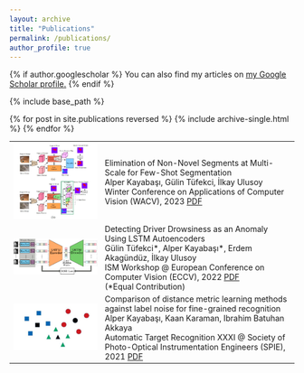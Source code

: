 ```yaml
---
layout: archive
title: "Publications"
permalink: /publications/
author_profile: true
---
```


{% if author.googlescholar %}
  You can also find my articles on <u><a href="{{author.googlescholar}}">my Google Scholar profile</a>.</u>
{% endif %}

{% include base_path %}

{% for post in site.publications reversed %}
  {% include archive-single.html %}
{% endfor %}




<table border-collapse: collapse;>
<tr>
 <td valign="center"><img width="400" src="https://github.com/alpoler/alpoler.github.io/blob/master/images/a.JPG" /></td> 
  <td valign="center"> Elimination of Non-Novel Segments at Multi-Scale for Few-Shot Segmentation <br \> 
    Alper Kayabaşı, Gülin Tüfekci, İlkay Ulusoy <br \>
    Winter Conference on Applications of Computer Vision (WACV), 2023 <a href = https://arxiv.org/pdf/2211.02300.pdf> PDF </a> 
  </td> 
</tr>
<tr>
  <td valign="center"> <img width="400" src="https://github.com/alpoler/alpoler.github.io/blob/master/images/arch.png" /> </td> 
  <td> Detecting Driver Drowsiness as an Anomaly Using LSTM Autoencoders 
    <br \>  Gülin Tüfekci*, Alper Kayabaşı*, Erdem Akagündüz, İlkay Ulusoy 
    <br \>    ISM Workshop @ European Conference on Computer Vision (ECCV), 2022 <a href= "https://arxiv.org/abs/2209.05269">PDF</a> <br \>(*Equal Contribution) 
  </td>

<tr>
 <td valign="center"> <img width="400" src="https://github.com/alpoler/alpoler.github.io/blob/master/images/d.JPG" /> </td> 
 <td> Comparison of distance metric learning methods against label noise for fine-grained recognition
    <br \>  Alper Kayabaşı, Kaan Karaman, Ibrahim Batuhan Akkaya
    <br \> Automatic Target Recognition XXXI @ Society of Photo-Optical Instrumentation Engineers (SPIE), 2021 <a href= "https://www.spiedigitallibrary.org/conference-proceedings-of-spie/11729/117290F/Comparison-of-distance-metric-learning-methods-against-label-noise-for/10.1117/12.2587246.short?SSO=1">PDF</a>
  </td>
</tr>
</table>


